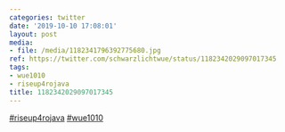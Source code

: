 ```yaml
---
categories: twitter
date: '2019-10-10 17:08:01'
layout: post
media:
- file: /media/1182341796392775680.jpg
ref: https://twitter.com/schwarzlichtwue/status/1182342029097017345
tags:
- wue1010
- riseup4rojava
title: 1182342029097017345
---
```

[#riseup4rojava](/t/riseup4rojava) [#wue1010](/t/wue1010) 